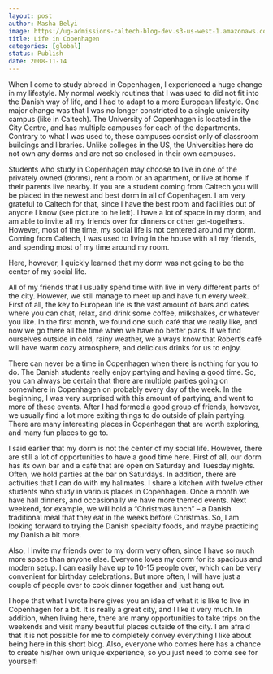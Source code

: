 ```yaml
---
layout: post
author: Masha Belyi
image: https://ug-admissions-caltech-blog-dev.s3-us-west-1.amazonaws.com/old_pictures/caltech_as_it_happens/images/2008/11/14/denmark1_001.jpg
title: Life in Copenhagen
categories: [global]
status: Publish
date: 2008-11-14
---
```


When I come to study abroad in Copenhagen, I experienced a huge change in my lifestyle. My
normal weekly routines that I was used to did not fit into the Danish way of
life, and I had to adapt to a more European lifestyle. One major change was
that I was no longer constricted to a single university campus (like in
Caltech). The University of Copenhagen is located in the City Centre, and has
multiple campuses for each of the departments. Contrary to what I was used to,
these campuses consist only of classroom buildings and libraries. Unlike
colleges in the US, the Universities here do not own any dorms and are not so
enclosed in their own campuses.

Students who study in Copenhagen may choose to live in one of the privately owned
(dorms), rent a room or an apartment, or live at home if their
parents live nearby. If you are a student coming from Caltech you will be
placed in the newest and best dorm in all of Copenhagen. I am very grateful to
Caltech for that, since I have the best room and facilities out of anyone I
know (see picture to he left). I have a lot of space in my dorm, and am able to invite all my friends
over for dinners or other get-togethers. However, most of the time, my social
life is not centered around my dorm. Coming from Caltech, I was used to living
in the house with all my friends, and spending most of my time around my room.

Here, however, I quickly learned that my dorm was not going to be the center of
my social life.

All of my friends that I usually spend time with live in very different parts of
the city. However, we still manage to meet up and have fun every week. First of
all, the key to European life is the vast amount of bars and cafes where you
can chat, relax, and drink some coffee, milkshakes, or whatever you like. In
the first month, we found one such café that we really like, and now we go
there all the time when we have no better plans. If we find ourselves outside
in cold, rainy weather, we always know that Robert’s café will have warm cozy
atmosphere, and delicious drinks for us to enjoy.

There can never be a time in Copenhagen when there is nothing for you to do. The
Danish students really enjoy partying and having a good time. So, you can
always be certain that there are multiple parties going on somewhere in
Copenhagen on probably every day of the week. In the beginning, I was very
surprised with this amount of partying, and went to more of these events. After
I had formed a good group of friends, however, we usually find a lot more
exiting things to do outside of plain partying. There are many interesting
places in Copenhagen that are worth exploring, and many fun places to go to.

I
said earlier that my dorm is not the center of my social life. However, there
are still a lot of opportunities to have a good time here. First of all, our
dorm has its own bar and a café that are open on Saturday and Tuesday nights. Often,
we hold parties at the bar on Saturdays. In addition, there are activities that
I can do with my hallmates. I share a kitchen with twelve other students who
study in various places in Copenhagen. Once a month we have hall dinners, and
occasionally we have more themed events. Next weekend, for example, we will hold a “Christmas lunch” – a Danish
traditional meal that they eat in the weeks before Christmas. So, I am looking
forward to trying the Danish specialty foods, and maybe practicing my Danish a
bit more.

Also, I invite my friends over to my dorm very often, since I have so much more space
than anyone else. Everyone loves my dorm for its spacious and modern setup. I
can easily have up to 10-15 people over, which can be very convenient for
birthday celebrations. But more often, I will have just a couple of people over
to cook dinner together and just hang out.

I hope that what I wrote here gives you an idea of what it is like to live in
Copenhagen for a bit. It is really a great city, and I like it very much. In
addition, when living here, there are many opportunities to take trips on the
weekends and visit many beautiful places outside of the city. I am afraid that it
is not possible for me to completely convey everything I like about being here
in this short blog. Also, everyone who comes here has a chance to create
his/her own unique experience, so you just need to come see for yourself!
